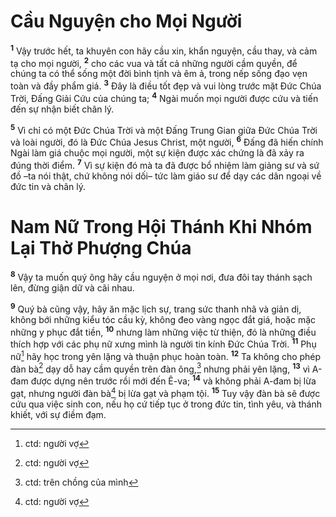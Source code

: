 # Cầu Nguyện cho Mọi Người

<sup><b>1</b></sup> Vậy trước hết, ta khuyên con hãy cầu xin, khẩn nguyện, cầu thay, và cảm tạ cho mọi người, <sup><b>2</b></sup> cho các vua và tất cả những người cầm quyền, để chúng ta có thể sống một đời bình tịnh và êm ả, trong nếp sống đạo vẹn toàn và đầy phẩm giá. <sup><b>3</b></sup> Ðây là điều tốt đẹp và vui lòng trước mặt Ðức Chúa Trời, Ðấng Giải Cứu của chúng ta; <sup><b>4</b></sup> Ngài muốn mọi người được cứu và tiến đến sự nhận biết chân lý.

<sup><b>5</b></sup> Vì chỉ có một Ðức Chúa Trời và một Ðấng Trung Gian giữa Ðức Chúa Trời và loài người, đó là Ðức Chúa Jesus Christ, một người, <sup><b>6</b></sup> Ðấng đã hiến chính Ngài làm giá chuộc mọi người, một sự kiện được xác chứng là đã xảy ra đúng thời điểm. <sup><b>7</b></sup> Vì sự kiện đó mà ta đã được bổ nhiệm làm giảng sư và sứ đồ –ta nói thật, chứ không nói dối– tức làm giáo sư để dạy các dân ngoại về đức tin và chân lý.

# Nam Nữ Trong Hội Thánh Khi Nhóm Lại Thờ Phượng Chúa

<sup><b>8</b></sup> Vậy ta muốn quý ông hãy cầu nguyện ở mọi nơi, đưa đôi tay thánh sạch lên, đừng giận dữ và cãi nhau.

<sup><b>9</b></sup> Quý bà cũng vậy, hãy ăn mặc lịch sự, trang sức thanh nhã và giản dị, không bới những kiểu tóc cầu kỳ, không đeo vàng ngọc đắt giá, hoặc mặc những y phục đắt tiền, <sup><b>10</b></sup> nhưng làm những việc từ thiện, đó là những điều thích hợp với các phụ nữ xưng mình là người tin kính Ðức Chúa Trời. <sup><b>11</b></sup> Phụ nữ[^1-57cc088d-12ab-4e6b-8669-5bd35f3534ee] hãy học trong yên lặng và thuận phục hoàn toàn. <sup><b>12</b></sup> Ta không cho phép đàn bà[^2-57cc088d-12ab-4e6b-8669-5bd35f3534ee] dạy dỗ hay cầm quyền trên đàn ông,[^3-57cc088d-12ab-4e6b-8669-5bd35f3534ee] nhưng phải yên lặng, <sup><b>13</b></sup> vì A-đam được dựng nên trước rồi mới đến Ê-va; <sup><b>14</b></sup> và không phải A-đam bị lừa gạt, nhưng người đàn bà[^4-57cc088d-12ab-4e6b-8669-5bd35f3534ee] bị lừa gạt và phạm tội. <sup><b>15</b></sup> Tuy vậy đàn bà sẽ được cứu qua việc sinh con, nếu họ cứ tiếp tục ở trong đức tin, tình yêu, và thánh khiết, với sự điềm đạm.

[^1-57cc088d-12ab-4e6b-8669-5bd35f3534ee]: ctd: người vợ

[^2-57cc088d-12ab-4e6b-8669-5bd35f3534ee]: ctd: người vợ

[^3-57cc088d-12ab-4e6b-8669-5bd35f3534ee]: ctd: trên chồng của mình

[^4-57cc088d-12ab-4e6b-8669-5bd35f3534ee]: ctd: người vợ
